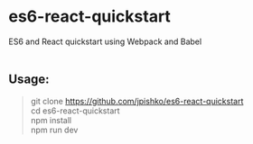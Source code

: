 # es6-react-quickstart
ES6 and React quickstart using Webpack and Babel <br />
<br />
## Usage:
> git clone https://github.com/jpishko/es6-react-quickstart <br />
> cd es6-react-quickstart <br />
> npm install <br />
> npm run dev <br />
